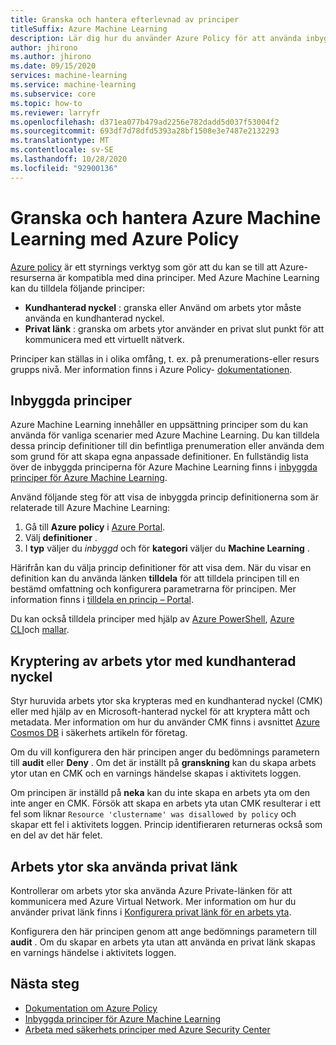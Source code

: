 ```yaml
---
title: Granska och hantera efterlevnad av principer
titleSuffix: Azure Machine Learning
description: Lär dig hur du använder Azure Policy för att använda inbyggda principer för Azure Machine Learning.
author: jhirono
ms.author: jhirono
ms.date: 09/15/2020
services: machine-learning
ms.service: machine-learning
ms.subservice: core
ms.topic: how-to
ms.reviewer: larryfr
ms.openlocfilehash: d371ea077b479ad2256e782dadd5d037f53004f2
ms.sourcegitcommit: 693df7d78dfd5393a28bf1508e3e7487e2132293
ms.translationtype: MT
ms.contentlocale: sv-SE
ms.lasthandoff: 10/28/2020
ms.locfileid: "92900136"
---
```

# <a name="audit-and-manage-azure-machine-learning-using-azure-policy"></a>Granska och hantera Azure Machine Learning med Azure Policy

[Azure policy](/azure/governance/policy) är ett styrnings verktyg som gör att du kan se till att Azure-resurserna är kompatibla med dina principer. Med Azure Machine Learning kan du tilldela följande principer:

* **Kundhanterad nyckel** : granska eller Använd om arbets ytor måste använda en kundhanterad nyckel.
* **Privat länk** : granska om arbets ytor använder en privat slut punkt för att kommunicera med ett virtuellt nätverk.

Principer kan ställas in i olika omfång, t. ex. på prenumerations-eller resurs grupps nivå. Mer information finns i Azure Policy- [dokumentationen](/azure/governance/policy/overview).

## <a name="built-in-policies"></a>Inbyggda principer

Azure Machine Learning innehåller en uppsättning principer som du kan använda för vanliga scenarier med Azure Machine Learning. Du kan tilldela dessa princip definitioner till din befintliga prenumeration eller använda dem som grund för att skapa egna anpassade definitioner. En fullständig lista över de inbyggda principerna för Azure Machine Learning finns i [inbyggda principer för Azure Machine Learning](/azure/governance/policy/samples/built-in-policies#machine-learning).

Använd följande steg för att visa de inbyggda princip definitionerna som är relaterade till Azure Machine Learning:

1. Gå till __Azure policy__ i [Azure Portal](https://portal.azure.com).
1. Välj __definitioner__ .
1. I __typ__ väljer du _inbyggd_ och för __kategori__ väljer du __Machine Learning__ .

Härifrån kan du välja princip definitioner för att visa dem. När du visar en definition kan du använda länken __tilldela__ för att tilldela principen till en bestämd omfattning och konfigurera parametrarna för principen. Mer information finns i [tilldela en princip – Portal](/azure/governance/policy/assign-policy-portal).

Du kan också tilldela principer med hjälp av [Azure PowerShell](/azure/governance/policy/assign-policy-powershell), [Azure CLI](https://docs.microsoft.com/azure/governance/policy/assign-policy-azurecli)och [mallar](/azure/governance/policy/assign-policy-template).

## <a name="workspaces-encryption-with-customer-managed-key"></a>Kryptering av arbets ytor med kundhanterad nyckel

Styr huruvida arbets ytor ska krypteras med en kundhanterad nyckel (CMK) eller med hjälp av en Microsoft-hanterad nyckel för att kryptera mått och metadata. Mer information om hur du använder CMK finns i avsnittet [Azure Cosmos DB](concept-enterprise-security.md#azure-cosmos-db) i säkerhets artikeln för företag.

Om du vill konfigurera den här principen anger du bedömnings parametern till __audit__ eller __Deny__ . Om det är inställt på __granskning__ kan du skapa arbets ytor utan en CMK och en varnings händelse skapas i aktivitets loggen.

Om principen är inställd på __neka__ kan du inte skapa en arbets yta om den inte anger en CMK. Försök att skapa en arbets yta utan CMK resulterar i ett fel som liknar `Resource 'clustername' was disallowed by policy` och skapar ett fel i aktivitets loggen. Princip identifieraren returneras också som en del av det här felet.

## <a name="workspaces-should-use-private-link"></a>Arbets ytor ska använda privat länk

Kontrollerar om arbets ytor ska använda Azure Private-länken för att kommunicera med Azure Virtual Network. Mer information om hur du använder privat länk finns i [Konfigurera privat länk för en arbets yta](how-to-configure-private-link.md).

Konfigurera den här principen genom att ange bedömnings parametern till __audit__ . Om du skapar en arbets yta utan att använda en privat länk skapas en varnings händelse i aktivitets loggen.

## <a name="next-steps"></a>Nästa steg

* [Dokumentation om Azure Policy](/azure/governance/policy/overview)
* [Inbyggda principer för Azure Machine Learning](policy-reference.md)
* [Arbeta med säkerhets principer med Azure Security Center](/azure/security-center/tutorial-security-policy)